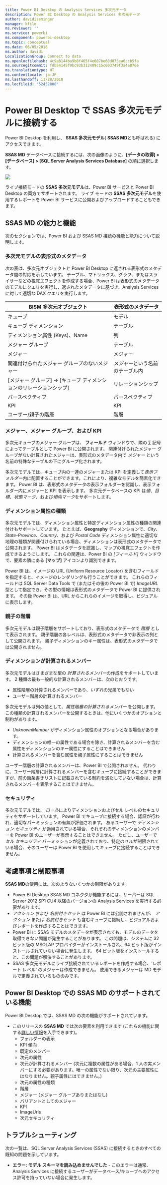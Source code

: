 ```yaml
---
title: Power BI Desktop の Analysis Services 多次元データ
description: Power BI Desktop の Analysis Services 多次元データ
author: davidiseminger
manager: kfile
ms.reviewer: ''
ms.service: powerbi
ms.component: powerbi-desktop
ms.topic: conceptual
ms.date: 06/05/2018
ms.author: davidi
LocalizationGroup: Connect to data
ms.openlocfilehash: 4c9a8144ba9b8f465f4e607be60d075ea6ccb5fa
ms.sourcegitcommit: fdb54145f9bc93b312409c15c603749f3a4a876e
ms.translationtype: HT
ms.contentlocale: ja-JP
ms.lasthandoff: 11/28/2018
ms.locfileid: "52452800"
---
```

# <a name="connect-to-ssas-multidimensional-models-in-power-bi-desktop"></a>Power BI Desktop で SSAS 多次元モデルに接続する
Power BI Desktop を利用し、 **SSAS 多次元モデル**( **SSAS MD**とも呼ばれる) にアクセスできます。

**SSAS MD** データベースに接続するには、次の画像のように、**[データの取得] &gt; [データベース] &gt; [SQL Server Analysis Services Database]** の順に選択します。

![](media/desktop-ssas-multidimensional/ssas-multidimensional-2.png)

ライブ接続モードの **SSAS 多次元モデル**は、Power BI サービスと Power BI Desktop の両方でサポートされます。 ライブ モードの **SSAS 多次元モデル**を使用するレポートを Power BI サービスに公開およびアップロードすることもできます。

## <a name="capabilities-and-features-of-ssas-md"></a>SSAS MD の能力と機能
次のセクションでは、Power BI および SSAS MD 接続の機能と能力について説明します。

### <a name="tabular-metadata-of-multidimensional-models"></a>多次元モデルの表形式のメタデータ
次の表は、多次元オブジェクトと Power BI Desktop に返される表形式のメタデータ間の対応を示しています。 テーブル、マトリックス、グラフ、またはスライサーなどの視覚エフェクトを作成する場合、Power BI は表形式のメタデータのモデルにクエリを実行し、返されたメタデータに基づき、Analysis Services に対して適切な DAX クエリを実行します。

| BISM 多次元オブジェクト | 表形式のメタデータ |
| --- | --- |
| キューブ |モデル |
| キューブ ディメンション |テーブル |
| ディメンション属性 (Keys)、Name |列 |
| メジャー グループ |テーブル |
| メジャー |メジャー |
| 関連付けられたメジャー グループのないメジャー |*メジャー*という名前のテーブル内 |
| [メジャー グループ] -> [キューブ ディメンションのリレーションシップ] |リレーションシップ |
| パースペクティブ |パースペクティブ |
| KPI |KPI |
| ユーザー/親子の階層 |階層 |

### <a name="measures-measure-groups-and-kpis"></a>メジャー、メジャー グループ、および KPI
多次元キューブのメジャー グループは、 **フィールド** ウィンドウで、隣の ∑ 記号によってテーブルとして Power BI に公開されます。 関連付けられたメジャー グループがない計算されたメジャーは、表形式のメタデータ内で *メジャー* という名前の特殊なテーブルの下にグループ化されます。

多次元モデルでは、キューブ内の一連のメジャーまたは KPI を定義して*表示フォルダー*内に配置することができます。これにより、複雑なモデルを簡素化できます。 Power BI は、表形式のメタデータの表示フォルダーを認識し、表示フォルダー内にメジャーと KPI を表示します。 多次元データベースの KPI は*値*、*目標*、*状態マーク*、および*傾向マーク*をサポートします。

### <a name="dimension-attribute-type"></a>ディメンション属性の種類
多次元モデルでは、ディメンション属性と特定ディメンション属性の種類の関連付けもサポートしています。 たとえば、**Geography** ディメンションで、*City*、*State-Province*、*Country*、および *Postal Code* ディメンション属性に適切な地理の種類が関連付けられている場合、ディメンションは表形式のメタデータで公開されます。 Power BI はメタデータを認識し、マップの視覚エフェクトを作成できるようにします。 これらの関連は、Power BI の *[フィールド]* ウィンドウで、要素の隣にある **[マップ]** アイコンより識別できます。

Power BI は、イメージの URL (Uniform Resource Locator) を含むフィールドを指定すると、イメージのレンダリングも行うことができます。 これらのフィールドは SQL Server Data Tools で (またはその後の Power BI で) *ImageURL* 型として指定でき、その型の情報は表形式のメタデータで Power BI に提供されます。 その後 Power BI は、URL からこれらのイメージを取得し、ビジュアルに表示します。

### <a name="parent-child-hierarchies"></a>親子の階層
多次元モデルは親子階層をサポートしており、表形式のメタデータで *階層* として表示されます。 親子階層の各レベルは、表形式のメタデータで非表示の列として公開されます。 親子ディメンションのキー属性は、表形式のメタデータでは公開されません。

### <a name="dimension-calculated-members"></a>ディメンションが計算されるメンバー
多次元モデルはさまざまな型の *計算されるメンバー*の作成をサポートしています。 2 種類の最も一般的な計算されるメンバーは、次のとおりです。

* 属性階層の計算されるメンバーであり、*いずれ*の兄弟でもない
* ユーザー階層の計算されるメンバー

多次元モデルは列の値として、*属性階層の計算されるメンバー* を公開します。 この種類の計算されるメンバーを公開するときは、他にいくつかのオプションと制約があります。

* *UnknownMember* がディメンション属性のオプションとなる場合があります。
* ディメンションの唯一の属性である場合を除き、計算されるメンバーを含む属性をディメンションのキー属性にすることはできません
* 計算されるメンバーを含む属性を親子属性にすることはできません

ユーザー階層の計算されるメンバーは、Power BI で公開されません。 代わりに、ユーザー階層に計算されるメンバーを含むキューブに接続することができますが、前の箇条書きリストに記載されている制約を満たしていない場合は、計算されるメンバーを表示することはできません。

### <a name="security"></a>セキュリティ
多次元モデルでは、 *ロール*によりディメンションおよびセル レベルのセキュリティをサポートしています。 Power BI でキューブに接続する場合、認証が行われ、適切なパーミッションの有無が評価されます。 あるユーザーで *ディメンション セキュリティ* が適用されている場合、それぞれのディメンションのメンバーを Power BI のユーザーが表示することはできません。 ただし、ユーザーで *セル セキュリティ* パーミッションが定義されており、特定のセルが制限されている場合、そのユーザーは Power BI を使用してキューブに接続することはできません。

## <a name="considerations-and-limitations"></a>考慮事項と制限事項
**SSAS MD**の使用には、次のようないくつかの制限があります。

* Power BI Desktop SSAS MD コネクタが機能するには、サーバーは SQL Server 2012 SP1 CU4 以降のバージョンの Analysis Services を実行する必要があります。
* *アクション* および *名前付きセット* は Power BI には公開されませんが、 *アクション* または *名前付きセット* も含むキューブに接続し、ビジュアルおよびレポートを作成することはできます。
* Power BI に SSAS モデルのメタデータが表示されても、モデルのデータを取得できない問題が発生することがあります。 この問題は、システムに 32 ビット版の MSOLAP プロバイダーがインストールされ、64 ビット版がインストールされていない場合に発生します。 64 ビット版をインストールすると、この問題が解決することがあります。
* SSAS 多次元モデルにライブ接続されているレポートを作成する場合、'レポート レベル' のメジャーは作成できません。 使用できるメジャーは MD モデルで定義されているもののみです。

## <a name="supported-features-of-ssas-md-in-power-bi-desktop"></a>Power BI Desktop  での SSAS MD のサポートされている機能
Power BI Desktop では、SSAS MD の次の機能がサポートされています。

* このリリースの **SSAS MD** では次の要素を利用できます (これらの機能に関する[詳しい情報](https://msdn.microsoft.com/library/jj969574.aspx)を入手できます)。
  * フォルダーの表示
  * KPI 傾向
  * 既定のメンバー
  * 次元の属性
  * 次元が計算されるメンバー (次元に複数の属性がある場合、1 人の実メンバーにする必要があります。唯一の属性でない限り、次元の主要属性にはなりません。親子属性にはできません。)
  * 次元の属性の種類
  * 階層
  * メジャー (メジャー グループありまたはなし)
  * バリアントとしてのメジャー
  * KPI
  * ImageUrls
  * 次元セキュリティ

## <a name="troubleshooting"></a>トラブルシューティング 
次の一覧は、SQL Server Analysis Services (SSAS) に接続するときのすべての既知の問題を示しています。 

* **エラー: モデル スキーマを読み込めませんでした** - このエラーは通常、Analysis Services に接続するユーザーがデータベース/キューブへのアクセス許可を持っていない場合に発生します。
